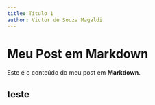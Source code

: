 ```yaml
---
title: Título 1
author: Victor de Souza Magaldi
---
```


# Meu Post em Markdown

Este é o conteúdo do meu post em **Markdown**.

## teste
